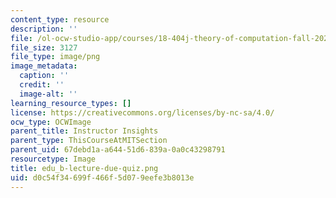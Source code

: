 ```yaml
---
content_type: resource
description: ''
file: /ol-ocw-studio-app/courses/18-404j-theory-of-computation-fall-2020/d0c54f34699f466f5d079eefe3b8013e_edu_b-lecture-due-quiz.png
file_size: 3127
file_type: image/png
image_metadata:
  caption: ''
  credit: ''
  image-alt: ''
learning_resource_types: []
license: https://creativecommons.org/licenses/by-nc-sa/4.0/
ocw_type: OCWImage
parent_title: Instructor Insights
parent_type: ThisCourseAtMITSection
parent_uid: 67debd1a-a644-51d6-839a-0a0c43298791
resourcetype: Image
title: edu_b-lecture-due-quiz.png
uid: d0c54f34-699f-466f-5d07-9eefe3b8013e
---
```

